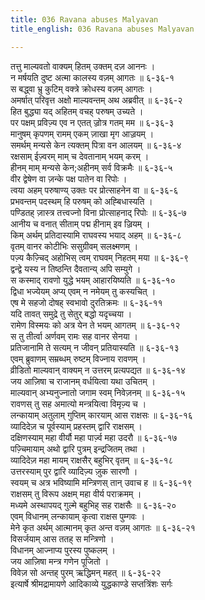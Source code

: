 ```yaml
---
title: 036 Ravana abuses Malyavan
title_english: 036 Ravana abuses Malyavan

---
```


<div class="audioEmbed"  caption="श्रीराम-हरिसीताराममूर्ति-घनपाठिभ्यां वचनम्" src="https://archive.org/download/Ramayana-recitation-Sriram-harisItArAmamUrti-Ghanapaati-v2/Kanda_6/Kanda_6_YK-036-Ravana_abuses_Malyavan__0.mp3"></div>

तत्तु माल्यवतो वाक्यम् हितम् उक्तम् दज़ आननः ।  
न मर्षयति दुष्ट अत्मा कालस्य वज़म् आगतः ॥ ६-३६-१  
स बद्ध्वा भ्रु कुटिम् वक्त्रे क्रोधस्य वज़म् आगतः ।  
अमर्षात् परिवृत्त अक्षो माल्यवन्तम् अथ अब्रवीत् ॥ ६-३६-२  
हित बुद्ध्या यद् अहितम् वचह् परुषम् उच्यते ।  
पर पक्षम् प्रविज़्य एव न एतत् ज़्रोत्र गतम् मम ॥ ६-३६-३  
मानुषम् कृपणम् रामम् एकम् ज़ाखा मृग आज़्रयम् ।  
समर्थम् मन्यसे केन त्यक्तम् पित्रा वन आलयम् ॥ ६-३६-४  
रक्षसाम् ईज़्वरम् माम् च देवतानाम् भयम् करम् ।  
हीनम् माम् मन्यसे केन;अहीनम् सर्व विक्रमैः ॥ ६-३६-५  
वीर द्वेषेण वा ज़न्के पक्ष पातेन वा रिपोः ।  
त्वया अहम् परुषाण्य् उक्तः पर प्रोत्साहनेन वा ॥ ६-३६-६  
प्रभवन्तम् पदस्थम् हि परुषम् को अह्बिधास्यति ।  
पण्डितह् ज़ास्त्र तत्त्वज्नो विना प्रोत्साहनाद् रिपोः ॥ ६-३६-७  
आनीय च वनात् सीताम् पद्म हीनाम् इव ज़्रियम् ।  
किम् अर्थम् प्रतिदास्यामि राघवस्य भयाद् अहम् ॥ ६-३६-८  
वृतम् वानर कोटीभिः ससुग्रीवम् सलक्ष्मणम् ।  
पज़्य कैज़्चिद् अहोभिस् त्वम् राघवम् निहतम् मया ॥ ६-३६-९  
द्वन्द्वे यस्य न तिष्ठन्ति दैवतान्य् अपि सम्युगे ।  
स कस्माद् रावणो युद्धे भयम् आहारयिष्यति ॥ ६-३६-१०  
द्विधा भज्येयम् अप्य् एवम् न नमेयम् तु कस्यचित् ।  
एष मे सहजो दोषह् स्वभावो दुरतिक्रमः ॥ ६-३६-११  
यदि तावत् समुद्रे तु सेतुर् बद्धो यदृच्चया ।  
रामेण विस्मयः को अत्र येन ते भयम् आगतम् ॥ ६-३६-१२  
स तु तीर्त्वा अर्णवम् रामः सह वानर सेनया ।  
प्रतिजानामि ते सत्यम् न जीवन् प्रतियास्यति ॥ ६-३६-१३  
एवम् ब्रुवाणम् सम्रब्धम् रुष्टम् विज्नाय रावणम् ।  
व्रीडितो माल्यवान् वाक्यम् न उत्तरम् प्रत्यपद्यत ॥ ६-३६-१४  
जय आज़िषा च राजानम् वर्धयित्वा यथा उचितम् ।  
माल्यवान् अभ्यनुज्नातो जगाम स्वम् निवेज़नम् ॥ ६-३६-१५  
रावणस् तु सह अमात्यो मन्त्रयित्वा विमृज़्य च ।  
लन्कायाम् अतुलाम् गुप्तिम् कारयाम् आस राक्षसः ॥ ६-३६-१६  
व्यादिदेज़ च पूर्वस्याम् प्रहस्तम् द्वारि राक्षसम् ।  
दक्षिणस्याम् महा वीर्यौ महा पार्ज़्व महा उदरौ ॥ ६-३६-१७  
पज़्चिमायाम् अथो द्वारि पुत्रम् इन्द्रजितम् तथा ।  
व्यादिदेज़ महा मायम् राक्षसैर् बहुभिर् वृतम् ॥ ६-३६-१८  
उत्तरस्याम् पुर द्वारि व्यादिज़्य ज़ुक सारणौ ।  
स्वयम् च अत्र भविष्यामि मन्त्रिणस् तान् उवाच ह ॥ ६-३६-१९  
राक्षसम् तु विरूप अक्षम् महा वीर्य पराक्रमम् ।  
मध्यमे अस्थापयद् गुल्मे बहुभिह् सह राक्षसैः ॥ ६-३६-२०  
एवम् विधानम् लन्कायाम् कृत्वा राक्षस पुम्गवः ।  
मेने कृत अर्थम् आत्मानम् कृत अन्त वज़म् आगतः ॥ ६-३६-२१  
विसर्जयाम् आस ततह् स मन्त्रिणो ।  
विधानम् आज्नाप्य पुरस्य पुष्कलम् ।  
जय आज़िषा मन्त्र गणेन पूजितो ।  
विवेज़ सो अन्तह् पुरम् ऋद्धिमन् महत् ॥ ६-३६-२२  
इत्यार्षे श्रीमद्रामायणे आदिकाव्ये युद्धकाण्डे सप्तत्रिंशः सर्गः